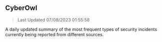 ## CyberOwl 
> Last Updated 07/08/2023 01:55:58 


A daily updated summary of the most frequent types of security incidents currently being reported from different sources.


